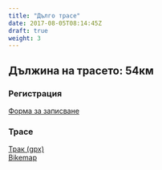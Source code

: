 ```yaml
---
title: "Дълго трасе"
date: 2017-08-05T08:14:45Z
draft: true
weight: 3
---
```


## Дължина на трасето: 54км
### Регистрация  
[Форма за записване](https://drive.google.com/open?id=1AB-FEUH6qMxYYhZrs6K4OoYtZD02veLSIrjH6BfdzVM)  
### Трасе  
[Трак (gpx)](https://drive.google.com/open?id=0B8lR1_MWHzbCYldMQmhPakdWU0E)  
[Bikemap](https://www.bikemap.net/en/route/4143051-murgash-54km)  

